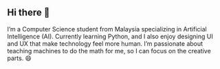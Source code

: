 ## Hi there 👋
I’m a Computer Science student from Malaysia specializing in Artificial Intelligence (AI).
Currently learning Python, and I also enjoy designing UI and UX that make technology feel more human.
I’m passionate about teaching machines to do the math for me, so I can focus on the creative parts. 😄


<!--
**koclowy/koclowy** is a ✨ _special_ ✨ repository because its `README.md` (this file) appears on your GitHub profile.

Here are some ideas to get you started:

- 🔭 I’m currently working on ...
- 🌱 I’m currently learning ...
- 👯 I’m looking to collaborate on ...
- 🤔 I’m looking for help with ...
- 💬 Ask me about ...
- 📫 How to reach me: ...
- 😄 Pronouns: ...
- ⚡ Fun fact: ...
-->
